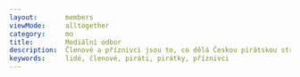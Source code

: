 ```yaml
---
layout:       members
viewMode:     alltogether
category:     mo
title:        Mediální odbor
description:  Členové a příznivci jsou to, co dělá Českou pirátskou stranu silnou. Seznamte se s Piráty na Jihlavsku.
keywords:     lidé, členové, piráti, pirátky, příznivci
---
```

